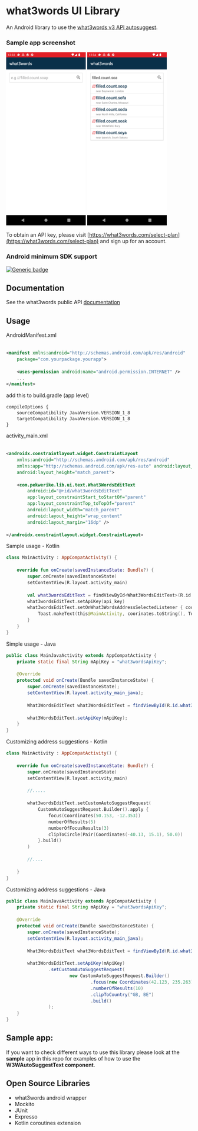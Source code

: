 # what3words UI Library 

An Android library to use
the [what3words v3 API autosuggest](https://developer.what3words.com/public-api/docs#autosuggest).

### Sample app screenshot
<img src="https://github.com/Pekwerike/what3words/blob/master/screenshotone.png" width="216" height="468"> <img src="https://github.com/Pekwerike/what3words/blob/master/screenshottwo.png" width="216" height="468">  


To obtain an API key, please
visit [https://what3words.com/select-plan](https://what3words.com/select-plan) and sign up for an
account.

### Android minimum SDK support

[![Generic badge](https://img.shields.io/badge/minSdk-23-green.svg)](https://developer.android.com/about/versions/marshmallow/android-6.0/)


## Documentation

See the what3words public API [documentation](https://docs.what3words.com/api/v3/)

## Usage

AndroidManifest.xml

```xml

<manifest xmlns:android="http://schemas.android.com/apk/res/android"
    package="com.yourpackage.yourapp">

    <uses-permission android:name="android.permission.INTERNET" />
    ...
</manifest>
```

add this to build.gradle (app level)

```
compileOptions {
    sourceCompatibility JavaVersion.VERSION_1_8
    targetCompatibility JavaVersion.VERSION_1_8
}
```

activity_main.xml

```xml

<androidx.constraintlayout.widget.ConstraintLayout
    xmlns:android="http://schemas.android.com/apk/res/android"
    xmlns:app="http://schemas.android.com/apk/res-auto" android:layout_width="match_parent"
    android:layout_height="match_parent">

    <com.pekwerike.lib.ui.text.What3WordsEditText 
        android:id="@+id/what3wordsEditText"
        app:layout_constraintStart_toStartOf="parent"
        app:layout_constraintTop_toTopOf="parent"
        android:layout_width="match_parent" 
        android:layout_height="wrap_content"
        android:layout_margin="16dp" />

</androidx.constraintlayout.widget.ConstraintLayout>
```

Sample usage - Kotlin

```Kotlin
class MainActivity : AppCompatActivity() {

    override fun onCreate(savedInstanceState: Bundle?) {
        super.onCreate(savedInstanceState)
        setContentView(R.layout.activity_main)

        val what3wordsEditText = findViewById<What3WordsEditText>(R.id.what3wordsEditText)
        what3wordsEditText.setApiKey(api_key)
        what3wordsEditText.setOnWhat3WordsAddressSelectedListener { coordinates: Coordinates ->
            Toast.makeText(this@MainActivity, coorinates.toString(), Toast.LENGTH_SHORT).show()
        }
    }
}
```


Simple usage - Java
```java
public class MainJavaActivity extends AppCompatActivity {
    private static final String mApiKey = "what3wordsApiKey";

    @Override
    protected void onCreate(Bundle savedInstanceState) {
        super.onCreate(savedInstanceState);
        setContentView(R.layout.activity_main_java);

        What3WordsEditText what3WordsEditText = findViewById(R.id.what3words_edit_text_two);

        what3WordsEditText.setApiKey(mApiKey);
    }
}
```

Customizing address suggestions - Kotlin

```kotlin
class MainActivity : AppCompatActivity() {

    override fun onCreate(savedInstanceState: Bundle?) {
        super.onCreate(savedInstanceState)
        setContentView(R.layout.activity_main)
        
        //..... 
        
        what3wordsEditText.setCustomAutoSuggestRequest(
            CustomAutoSuggestRequest.Builder().apply {
                focus(Coordinates(50.153, -12.353))
                numberOfResults(5)
                numberOfFocusResults(3)
                clipToCircle(Pair(Coordinates(-40.13, 15.1), 50.0))
            }.build()
        )

        //....
        
    }
}
```

Customizing address suggestions - Java 

```java
public class MainJavaActivity extends AppCompatActivity {
    private static final String mApiKey = "what3wordsApiKey";

    @Override
    protected void onCreate(Bundle savedInstanceState) {
        super.onCreate(savedInstanceState);
        setContentView(R.layout.activity_main_java);

        What3WordsEditText what3WordsEditText = findViewById(R.id.what3words_edit_text_two);

        what3WordsEditText.setApiKey(mApiKey)
                .setCustomAutoSuggestRequest(
                        new CustomAutoSuggestRequest.Builder()
                                .focus(new Coordinates(42.123, 235.263))
                                .numberOfResults(10)
                                .clipToCountry("GB, BE")
                                .build()
                );
    }
}
```

## Sample app:

If you want to check different ways to use this library please look at the **sample** app in this
repo for examples of how to use the **W3WAutoSuggestText component**.



## Open Source Libraries 
- what3words android wrapper
- Mockito 
- JUnit 
- Expresso 
- Kotlin coroutines extension 

